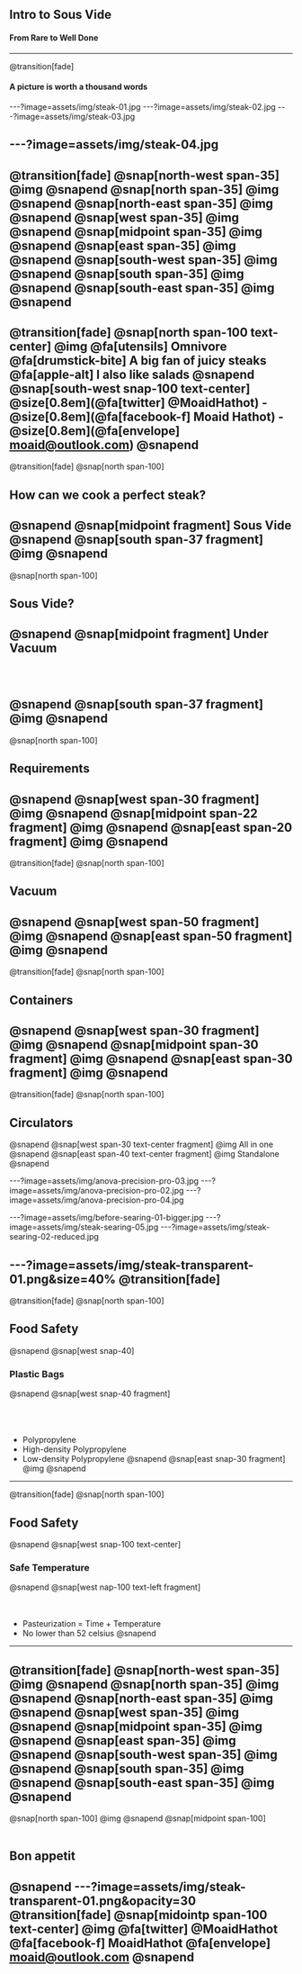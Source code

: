 ## Intro to Sous Vide
#### From Rare to Well Done
---
@transition[fade]
#### A picture is worth a thousand words
---?image=assets/img/steak-01.jpg
---?image=assets/img/steak-02.jpg
---?image=assets/img/steak-03.jpg
<!-- ---?image=assets/img/steak-10.jpg -->
<!-- ---?image=assets/img/steak-05.jpg -->
<!-- ---?image=assets/img/steak-06.jpg -->

<!-- ---?image=assets/img/steak-07.jpg -->
<!-- ---?image=assets/img/steak-08.jpg -->

<!-- ---?image=assets/img/steak-09.jpg -->
---?image=assets/img/steak-04.jpg
---
@transition[fade]
@snap[north-west span-35]
@img[](assets/img/steak-01.jpg)
@snapend
@snap[north span-35]
@img[](assets/img/steak-02.jpg)
@snapend
@snap[north-east span-35]
@img[](assets/img/steak-03.jpg)
@snapend
@snap[west span-35]
@img[](assets/img/steak-10.jpg)
@snapend
@snap[midpoint span-35]
@img[](assets/img/steak-07.jpg)
@snapend
@snap[east span-35]
@img[](assets/img/steak-08.jpg)
@snapend
@snap[south-west span-35]
@img[](assets/img/steak-09.jpg)
@snapend
@snap[south span-35]
@img[](assets/img/steak-04.jpg)
@snapend
@snap[south-east span-35]
@img[](assets/img/steak-06.jpg)
@snapend
---
@transition[fade]
@snap[north span-100 text-center]
@img[](assets/img/Me.jpg)
@fa[utensils] Omnivore
@fa[drumstick-bite] A big fan of juicy steaks
@fa[apple-alt] I also like salads
@snapend
@snap[south-west snap-100 text-center]
@size[0.8em](@fa[twitter] @MoaidHathot) - @size[0.8em](@fa[facebook-f] Moaid Hathot) - @size[0.8em](@fa[envelope] moaid@outlook.com)
@snapend
---
@transition[fade]
@snap[north span-100]
## How can we cook a perfect steak?
@snapend
@snap[midpoint fragment]
Sous Vide
@snapend
@snap[south span-37 fragment]
@img[](assets/img/sous-vide-04.jpg)
@snapend
---
@snap[north span-100]
## Sous Vide? 
@snapend
@snap[midpoint fragment]
Under Vacuum
<br><br><br><br>
@snapend
@snap[south span-37 fragment]
@img[](assets/img/sous-vide-01.png)
@snapend
---
@snap[north span-100]
## Requirements
@snapend
@snap[west span-30 fragment]
@img[](assets/img/steak-vacuum-sealed-01.jpg)
@snapend
@snap[midpoint span-22 fragment]
@img[](assets/img/container-01.jpg)
@snapend
@snap[east span-20 fragment]
@img[](assets/img/anova-precision-nano-01.jpg)
@snapend
---
@transition[fade]
@snap[north span-100]
## Vacuum
@snapend
@snap[west span-50 fragment]
@img[](assets/img/vacuum-01.png)
@snapend
@snap[east span-50 fragment]
@img[](assets/img/ziplock-02.png)
@snapend
---
@transition[fade]
@snap[north span-100]
## Containers
@snapend
@snap[west span-30 fragment]
@img[](assets/img/container-01.jpg)
@snapend
@snap[midpoint span-30 fragment]
@img[](assets/img/container-02.jpg)
@snapend
@snap[east span-30 fragment]
@img[](assets/img/container-03.jpg)
@snapend
---
@transition[fade]
@snap[north span-100]
## Circulators
@snapend
@snap[west span-30 text-center fragment]
@img[](assets/img/Sous-Vide-Supreme_01.jpg)
All in one
@snapend
@snap[east span-40 text-center fragment]
@img[](assets/img/ChefSteps-Joule-vs-Anova-Precision-Cooker.jpg)
Standalone
@snapend

---?image=assets/img/anova-precision-pro-03.jpg
---?image=assets/img/anova-precision-pro-02.jpg
---?image=assets/img/anova-precision-pro-04.jpg
<!-- ---?image=assets/img/before-searing-02-reduced.jpg -->
---?image=assets/img/before-searing-01-bigger.jpg
---?image=assets/img/steak-searing-05.jpg
---?image=assets/img/steak-searing-02-reduced.jpg
<!-- ---?image=assets/img/steak-16.jpg -->
---?image=assets/img/steak-transparent-01.png&size=40%
@transition[fade]
---
@transition[fade]
@snap[north span-100]
## Food Safety
@snapend
@snap[west snap-40]
### Plastic Bags
@snapend
@snap[west snap-40 fragment]
<br><br><br><br>
- Polypropylene
- High-density Polypropylene
- Low-density Polypropylene
@snapend
@snap[east snap-30 fragment]
@img[](assets/img/ziplock-02.png)
@snapend
---
@transition[fade]
@snap[north span-100]
## Food Safety
@snapend
@snap[west snap-100 text-center]
### Safe Temperature
@snapend
@snap[west nap-100 text-left fragment]
<br><br><br>
- Pasteurization = Time + Temperature
- No lower than 52 celsius
@snapend
---
@transition[fade]
@snap[north-west span-35]
@img[](assets/img/steak-01.jpg)
@snapend
@snap[north span-35]
@img[](assets/img/steak-02.jpg)
@snapend
@snap[north-east span-35]
@img[](assets/img/steak-03.jpg)
@snapend
@snap[west span-35]
@img[](assets/img/steak-10.jpg)
@snapend
@snap[midpoint span-35]
@img[](assets/img/steak-07.jpg)
@snapend
@snap[east span-35]
@img[](assets/img/steak-08.jpg)
@snapend
@snap[south-west span-35]
@img[](assets/img/steak-09.jpg)
@snapend
@snap[south span-35]
@img[](assets/img/steak-04.jpg)
@snapend
@snap[south-east span-35]
@img[](assets/img/steak-06.jpg)
@snapend
---
@snap[north span-100]
@img[](assets/img/steak-transparent-01.png)
@snapend
@snap[midpoint span-100]
<br><br>
## Bon appetit
@snapend
---?image=assets/img/steak-transparent-01.png&opacity=30
@transition[fade]
@snap[midointp span-100 text-center]
@img[](assets/img/Me.jpg)
@fa[twitter] @MoaidHathot
@fa[facebook-f] MoaidHathot
@fa[envelope] moaid@outlook.com
@snapend
---